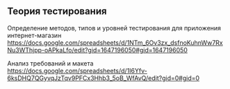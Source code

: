 ## Теория тестирования

Определение методов, типов и уровней тестирования для приложения интернет-магазин
https://docs.google.com/spreadsheets/d/1NTm_6Ov3zx_dsfnoKuhnWw7RxNu3WThjpp-oAPkaLfo/edit?gid=1647196050#gid=1647196050

Анализ требований и макета
https://docs.google.com/spreadsheets/d/1I6Yfv-6ksDHQ7QGyvqJzTqv9PFCx3Hhb3_5oB_WfAvQ/edit?gid=0#gid=0
